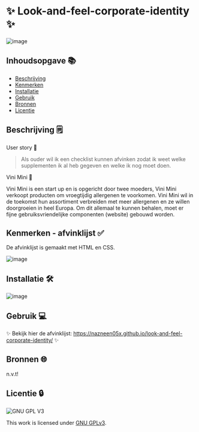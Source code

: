 
# ✨ Look-and-feel-corporate-identity ✨

![image](https://user-images.githubusercontent.com/112861261/208646014-b4f8a585-d508-4113-b0b1-efb22a608a7d.png)


## Inhoudsopgave 📚

  * [Beschrijving](#beschrijving)
  * [Kenmerken](#kenmerken)
  * [Installatie](#installatie)
  * [Gebruik](#gebruik)
  * [Bronnen](#bronnen)
  * [Licentie](#licentie)

## Beschrijving 🗒️

User story 👥
> Als ouder wil ik een checklist kunnen afvinken zodat ik weet welke supplementen ik al heb gegeven en welke ik nog moet doen.


Vini Mini 🥜

Vini Mini is een start up en is opgericht door twee moeders, Vini Mini verkoopt producten om vroegtijdig allergenen te voorkomen.  Vini Mini wil in de toekomst hun assortiment verbreiden met meer allergenen en ze willen doorgroeien in heel Europa. Om dit allemaal te kunnen behalen, moet er fijne gebruiksvriendelijke componenten (website) gebouwd worden.

## Kenmerken - afvinklijst ✅

De afvinklijst is gemaakt met HTML en CSS.

![image](https://user-images.githubusercontent.com/112861261/208649770-5f7af997-0f58-4961-a7b1-bc1df33a47aa.png)






## Installatie 🛠️
![image](https://user-images.githubusercontent.com/112861261/208648466-cfd49396-45b7-484a-a55c-e5815a7ee451.png)



## Gebruik 💻

✨ Bekijk hier de afvinklijst: https://nazneen05x.github.io/look-and-feel-corporate-identity/ ✨

## Bronnen 🌐

n.v.t!

## Licentie 🔒

![GNU GPL V3](https://www.gnu.org/graphics/gplv3-127x51.png)

This work is licensed under [GNU GPLv3](./LICENSE).
